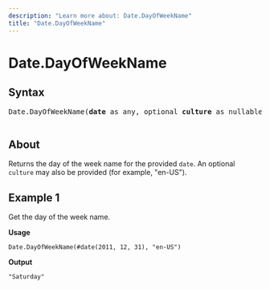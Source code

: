 ```yaml
---
description: "Learn more about: Date.DayOfWeekName"
title: "Date.DayOfWeekName"
---
```

# Date.DayOfWeekName

## Syntax

<pre>
Date.DayOfWeekName(<b>date</b> as any, optional <b>culture</b> as nullable text) as nullable text

</pre>

## About

Returns the day of the week name for the provided `date`. An optional `culture` may also be provided (for example, "en-US").

## Example 1

Get the day of the week name.

**Usage**

```powerquery-m
Date.DayOfWeekName(#date(2011, 12, 31), "en-US")
```

**Output**

`"Saturday"`
